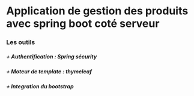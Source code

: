 # Application de gestion des produits avec spring boot coté serveur
### Les outils
##### + Authentification : Spring sécurity
##### + Moteur de template : thymeleaf
##### + Integration du bootstrap

